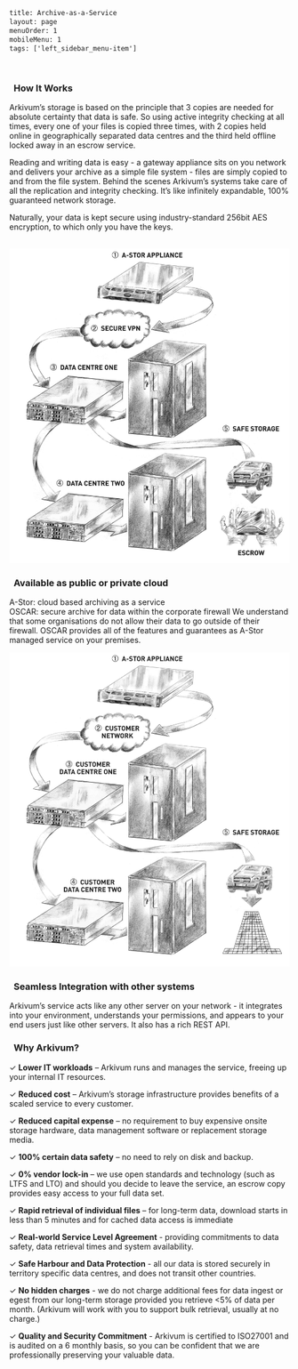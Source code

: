 ```
title: Archive-as-a-Service
layout: page
menuOrder: 1
mobileMenu: 1
tags: ['left_sidebar_menu-item']
```
 
<br> 

### <a class="anchor" id="how">&nbsp;</a> How It Works
Arkivum’s storage is based on the principle that 3 copies are needed for absolute certainty that data is safe.  So using active integrity checking at all times, every one of your files is copied three times, with 2 copies held online in geographically separated data centres and the third held offline locked away in an escrow service.

Reading and writing data is easy - a gateway appliance sits on you network and delivers your archive as a simple file system - files are simply copied to and from the file system.  Behind the scenes Arkivum’s systems take care of all the replication and integrity checking.  It’s like infinitely expandable, 100% guaranteed network storage.

Naturally, your data is kept secure using industry-standard 256bit AES encryption, to which only you have the keys.

<br>
<img src="/images/AStor.jpg" alt="How A-Stor works"/>

### <a class="anchor" id="cloud">&nbsp;</a> Available as public or private cloud

A-Stor: cloud based archiving as a service  
OSCAR: secure archive for data within the corporate firewall
We understand that some organisations do not allow their data to go outside of their firewall. OSCAR provides all of the features and guarantees as A-Stor managed service on your premises.

<img src="/images/OSCAR.jpg" alt="How OSCAR works"/>

### <a class="anchor" id="integrate">&nbsp;</a> Seamless Integration with other systems

Arkivum’s service acts like any other server on your network - it integrates into your environment, understands your permissions, and appears to your end users just like other servers. It also has a rich REST API.

### <a class="anchor" id="why">&nbsp;</a> Why Arkivum?
✓ **Lower IT workloads** – Arkivum runs and manages the service, freeing up your internal IT resources.

✓ **Reduced cost** – Arkivum’s storage infrastructure provides benefits of a scaled service to every customer.

✓ **Reduced capital expense** – no requirement to buy expensive onsite storage hardware, data management software or replacement storage media.

✓ **100% certain data safety** – no need to rely on disk and backup.

✓ **0% vendor lock-in** – we use open standards and technology (such as LTFS and LTO) and should you decide to leave the service, an escrow copy provides easy access to your full data set.

✓ **Rapid retrieval of individual files** – for long-term data, download starts in less than 5 minutes and for cached data access is immediate

✓ **Real-world Service Level Agreement** - providing commitments to data safety, data retrieval times and system availability.

✓ **Safe Harbour and Data Protection** - all our data is stored securely in territory specific data centres, and does not transit other countries.

✓ **No hidden charges** - we do not charge additional fees for data ingest or egest from our long-term storage provided you retrieve <5% of data per month.  (Arkivum will work with you to support bulk retrieval, usually at no charge.)

✓ **Quality and Security Commitment** - Arkivum is certified to ISO27001 and is audited on a 6 monthly basis, so you can be confident that we are professionally preserving your valuable data.
 
